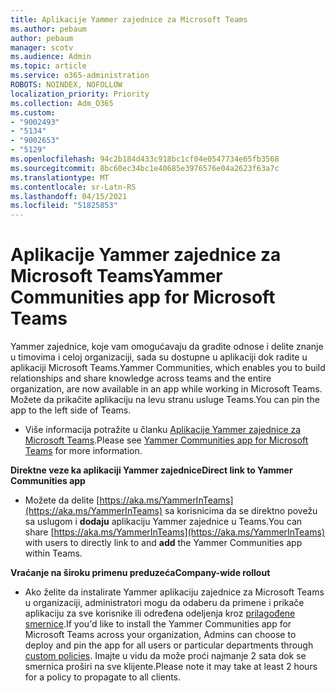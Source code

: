 ```yaml
---
title: Aplikacije Yammer zajednice za Microsoft Teams
ms.author: pebaum
author: pebaum
manager: scotv
ms.audience: Admin
ms.topic: article
ms.service: o365-administration
ROBOTS: NOINDEX, NOFOLLOW
localization_priority: Priority
ms.collection: Adm_O365
ms.custom:
- "9002493"
- "5134"
- "9002653"
- "5129"
ms.openlocfilehash: 94c2b184d433c918bc1cf04e0547734e65fb3568
ms.sourcegitcommit: 8bc60ec34bc1e40685e3976576e04a2623f63a7c
ms.translationtype: MT
ms.contentlocale: sr-Latn-RS
ms.lasthandoff: 04/15/2021
ms.locfileid: "51825853"
---
```

# <a name="yammer-communities-app-for-microsoft-teams"></a><span data-ttu-id="c57ae-102">Aplikacije Yammer zajednice za Microsoft Teams</span><span class="sxs-lookup"><span data-stu-id="c57ae-102">Yammer Communities app for Microsoft Teams</span></span>

<span data-ttu-id="c57ae-103">Yammer zajednice, koje vam omogućavaju da gradite odnose i delite znanje u timovima i celoj organizaciji, sada su dostupne u aplikaciji dok radite u aplikaciji Microsoft Teams.</span><span class="sxs-lookup"><span data-stu-id="c57ae-103">Yammer Communities, which enables you to build relationships and share knowledge across teams and the entire organization, are now available in an app while working in Microsoft Teams.</span></span> <span data-ttu-id="c57ae-104">Možete da prikačite aplikaciju na levu stranu usluge Teams.</span><span class="sxs-lookup"><span data-stu-id="c57ae-104">You can pin the app to the left side of Teams.</span></span> 

- <span data-ttu-id="c57ae-105">Više informacija potražite u članku [Aplikacije Yammer zajednice za Microsoft Teams](https://go.microsoft.com/fwlink/?linkid=2127757&clcid=0x409).</span><span class="sxs-lookup"><span data-stu-id="c57ae-105">Please see [Yammer Communities app for Microsoft Teams](https://go.microsoft.com/fwlink/?linkid=2127757&clcid=0x409) for more information.</span></span>

<span data-ttu-id="c57ae-106">**Direktne veze ka aplikaciji Yammer zajednice**</span><span class="sxs-lookup"><span data-stu-id="c57ae-106">**Direct link to Yammer Communities app**</span></span>

- <span data-ttu-id="c57ae-107">Možete da delite [https://aka.ms/YammerInTeams](https://aka.ms/YammerInTeams) sa korisnicima da se direktno povežu sa uslugom i **dodaju** aplikaciju Yammer zajednice u Teams.</span><span class="sxs-lookup"><span data-stu-id="c57ae-107">You can share [https://aka.ms/YammerInTeams](https://aka.ms/YammerInTeams) with users to directly link to and **add** the Yammer Communities app within Teams.</span></span>

<span data-ttu-id="c57ae-108">**Vraćanje na široku primenu preduzeća**</span><span class="sxs-lookup"><span data-stu-id="c57ae-108">**Company-wide rollout**</span></span>

- <span data-ttu-id="c57ae-109">Ako želite da instalirate Yammer aplikaciju zajednice za Microsoft Teams u organizaciji, administratori mogu da odaberu da primene i prikače aplikaciju za sve korisnike ili određena odeljenja kroz [prilagođene smernice](https://docs.microsoft.com/microsoftteams/manage-apps).</span><span class="sxs-lookup"><span data-stu-id="c57ae-109">If you'd like to install the Yammer Communities app for Microsoft Teams across your organization, Admins can choose to deploy and pin the app for all users or particular departments through [custom policies](https://docs.microsoft.com/microsoftteams/manage-apps).</span></span> <span data-ttu-id="c57ae-110">Imajte u vidu da može proći najmanje 2 sata dok se smernica proširi na sve klijente.</span><span class="sxs-lookup"><span data-stu-id="c57ae-110">Please note it may take at least 2 hours for a policy to propagate to all clients.</span></span>
